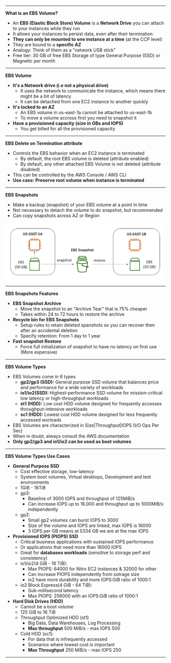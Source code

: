****
**What is an EBS Volume?**

* An **EBS (Elastic Block Store) Volume** is a **Network Drive** you can attach to your instances while they run
* It allows your instances to persist data, even after their termination
* **They can only be mounted to one instance at a time** (at the CCP level)
* They are bound to a **specific AZ**
* Analogy: Think of them as  a "network USB stick"
* Free tier: 30 GB of free EBS Storage of type General Purpose (SSD) or Magnetic per month
****

**EBS Volume**

* **It's a Network drive (i.e not a physical drive)**
    * It uses the network to communicate the instance, which means there might be a bit of latency
    * It can be detached from one EC2 instance to another quickly
* **It's locked to an AZ**
    * An EBS volume in us-east-1a cannot be attached to us-east-1b 
    * To move a volume accross first you need to snapshot it
* **Have a provisioned capacity (size in GBs and IOPS)**
    * You get billed for all the provisioned capacity
****

**EBS Delete on Termination attribute**

* Controls the EBS behavior when an EC2 instance is terminated
    * By default, the root EBS volume is deleted (attribute enabled)
    * By default, any other attached EBS Volume is not deleted (attribute disabled)
* This can be controlled by the AWS Console / AWS CLI
* **Use case: Preserve root volume when instance is terminated**
****

**EBS Snapshots**

* Make a backup (snapshot) of your EBS volume at a point in time
* Not necessary to detach the volume to do snapshot, but recommended
* Can copy snapshots across AZ or Region

![EBS Example](./images/ebs-example.png)
****

**EBS Snapshots Features**

* **EBS Snapshot Archive**
    * Move the snapshot to an "Archive Tear" that is 75% cheaper
    * Takes within 24 to 72 hours to restore the archive
* **Recycle bin for EBS Snapshots**
    * Setup rules to retain deleted spanshots so you can recover then after an accidental deletion
    * Specify retention: From 1 day to 1 year
* **Fast snapshot Restore**
    * Force full initialization of snapshot to have no latency on first use (More expensive)
****

**EBS Volume Types**

* EBS Volumes come in 6 types
    * **gp2/gp3 (SSD):** General purpose SSD volume that balances price and performance for a wide variety of workloads
    * **io1/io2(SSD):** Highest-performance SSD volume for mission-critical low latency or high-throughput workloads
    * **st1 (HDD):** Low cost HDD volume designed for frequently accesses throughput-intensive workloads
    * **sc1 (HDD):** Lowest cost HDD volume designed for less frequently accessed worloads
* EBS Volumes are characterized in Size|Throughput|IOPS (I/O Ops Per Sec)
* When in doubt, always consult the AWS documentation
* **Only gp2/gp3 and io1/io2 can be used as boot volumes**
****

**EBS Volume Types Use Cases**

* **General Purpose SSD**
    * Cost effective storage, low-latency
    * System boot volumes, Virtual desktops, Development and test environments
    * 1GiB - 16TiB
    * gp3:
        * Baseline of 3000 IOPS and throughput of 125MiB/s
        * Can increase IOPS up to 16.000 and throughput up to 1000MiB/s independently
    * gp2:
        * Small gp2 volumes can burst IOPS to 3000
        * Size of the volume and IOPS are linked, max IOPS is 16000
        * 3 IOPS per GB means at 5334 GB we are at the max IOPS
* **Provisioned IOPS (PIOPS) SSD**
    * Critical business applications with sustained IOPS performance
    * Or applications that need more than 16000 IOPS
    * Great for **databases workloads** (sensitive to storage perf and consistency)
    * io1/io2(4 GiB - 16 TiB):
        * Max PIOPS: 64000 for Nitro EC2 instances & 32000 for other
        * Can increase PIOPS independently from sotrage size
        * io2 have more durability and more IOPS:GiB ratio of 1000:1
    * io2 Block Express(4 GiB - 64 TiB):
        * Sub-millisecond latency
        * Max PIOPS: 256000 with an IOPS:GiB ratio of 1000:1
* **Hard Disk Drives (HDD)**
    * Cannot be a boot volume
    * 125 GiB to 16 TiB
    * Throughput Optimized HDD (st1)
        * Big Data, Data Warehouses, Log Processing
        * **Max throughput** 500 MiB/s - max IOPS 500
    * Cold HDD (sc1):
        * For data that is infrequently accessed
        * Scenarios where lowest cost is important
        * **Max Throughput** 250 MiB/s - max IOPS 250
****